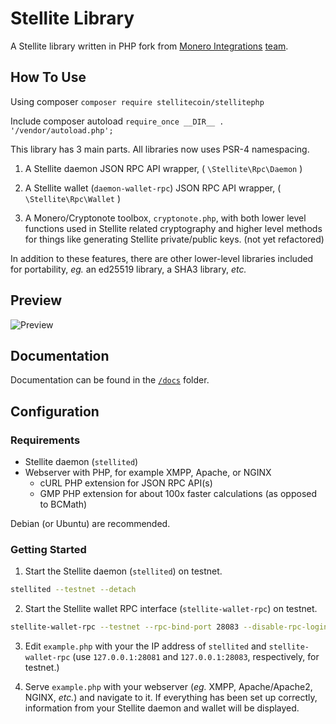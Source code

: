 # Stellite Library
A Stellite library written in PHP fork from [Monero Integrations](https://monerointegrations.com) [team](https://github.com/stellitecoin/stellitephp/graphs/contributors).

## How To Use

Using composer 
`composer require stellitecoin/stellitephp`

Include composer autoload
`require_once __DIR__ . '/vendor/autoload.php';`

This library has 3 main parts. All libraries now uses PSR-4 namespacing.
1. A Stellite daemon JSON RPC API wrapper, ( `\Stellite\Rpc\Daemon` )
2. A Stellite wallet (`daemon-wallet-rpc`) JSON RPC API wrapper,  ( `\Stellite\Rpc\Wallet` )

3. A Monero/Cryptonote toolbox, `cryptonote.php`, with both lower level functions used in Stellite related cryptography and higher level methods for things like generating Stellite private/public keys. (not yet refactored)

In addition to these features, there are other lower-level libraries included for portability, *eg.* an ed25519 library, a SHA3 library, *etc.*

## Preview
![Preview](https://user-images.githubusercontent.com/4107993/38056594-b6cd6e14-3291-11e8-96e2-a771b0e9cee3.png)

## Documentation

Documentation can be found in the [`/docs`](https://github.com/stellitecoin/stellitephp/tree/master/docs) folder.

## Configuration
### Requirements
 - Stellite daemon (`stellited`)
 - Webserver with PHP, for example XMPP, Apache, or NGINX
    - cURL PHP extension for JSON RPC API(s)
    - GMP PHP extension for about 100x faster calculations (as opposed to BCMath)

Debian (or Ubuntu) are recommended.
 
### Getting Started

1. Start the Stellite daemon (`stellited`) on testnet.
```bash
stellited --testnet --detach
```

2. Start the Stellite wallet RPC interface (`stellite-wallet-rpc`) on testnet.
```bash
stellite-wallet-rpc --testnet --rpc-bind-port 28083 --disable-rpc-login --wallet-dir /path/to/wallet/directory
```

3. Edit `example.php` with your the IP address of `stellited` and `stellite-wallet-rpc` (use `127.0.0.1:28081` and `127.0.0.1:28083`, respectively, for testnet.)

4. Serve `example.php` with your webserver (*eg.* XMPP, Apache/Apache2, NGINX, *etc.*) and navigate to it.  If everything has been set up correctly, information from your Stellite daemon and wallet will be displayed.
